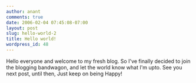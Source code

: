 ```yaml
---
author: anant
comments: true
date: 2006-02-04 07:45:08-07:00
layout: post
slug: hello-world-2
title: Hello world!
wordpress_id: 48
---
```


Hello everyone and welcome to my fresh blog. So I've finally decided to join
the blogging bandwagon, and let the world know what I'm upto. See you next
post, until then, Just keep on being Happy!
